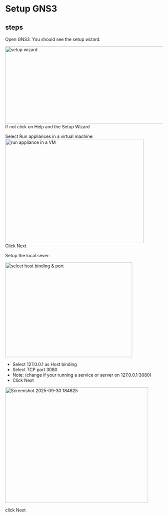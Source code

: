 # Setup GNS3 

## steps

Open GNS3. You should see the setup wizard: 
<br/>

<img width="507" height="248" alt="setup wizard" src="https://github.com/user-attachments/assets/ccd34ff6-64a4-429f-8b1a-358f450d5240" />
<br/>If not click on Help and the Setup Wizard <br/>

Select Run appliances in a virtual machine:
<img width="443" height="332" alt="run appliance in a VM" src="https://github.com/user-attachments/assets/a53929a9-bfd6-4853-8280-5c1ec380128e" />
<br/> Click Next

Setup the local sever:

<img width="406" height="302" alt="selcet host binding & port" src="https://github.com/user-attachments/assets/7d751dff-caa1-44cc-b210-067dd9f97ac1" />

- Select 127.0.0.1 as Host binding
- Select TCP port 3080
- Note: (change if your running a service or server on 127.0.0.1:3080)
- Click Next

<img width="457" height="369" alt="Screenshot 2025-09-30 184625" src="https://github.com/user-attachments/assets/15985080-931d-4911-9509-12cafd0eb744" />

click Next
